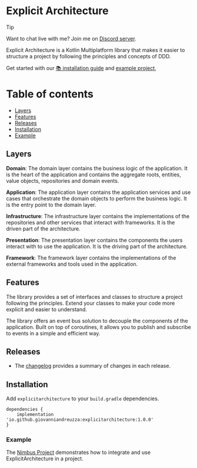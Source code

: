 # Explicit Architecture

> [!TIP]
> Want to chat live with me? Join me on [Discord server](https://discord.gg/EBXRXPRD).

Explicit Architecture is a Kotlin Multiplatform library that makes it easier to structure a
project by following the principles and concepts of DDD.

Get started with
our [📚 installation guide](#installation)
and [example project](#example),

Table of contents
=================

<!--ts-->

* [Layers](#layers)
* [Features](#features)
* [Releases](#releases)
* [Installation](#installation)
* [Example](#example)

<!--te-->

## Layers

**Domain**: The domain layer contains the business logic of the application. It is the heart of the
application and contains the aggregate roots, entities, value objects, repositories and domain
events.

**Application**: The application layer contains the application services and use cases that
orchestrate the domain objects to perform the business logic. It is the entry point to the domain
layer.

**Infrastructure**: The infrastructure layer contains the implementations of the repositories and
other services that interact with frameworks. It is the driven part of the architecture.

**Presentation**: The presentation layer contains the components the users interact with to use the
application. It is the driving part of the architecture.

**Framework**: The framework layer contains the implementations of the external frameworks and tools
used in the application.

## Features

The library provides a set of interfaces and classes to structure a project following the
principles.
Extend your classes to make your code more explicit and easier to understand.

The library offers an event bus solution to decouple the components of the application. Built on top
of coroutines, it allows you to publish and subscribe to events in a simple and efficient way.

## Releases

* The [changelog](CHANGELOG.md) provides a summary of changes in each release.

## Installation

Add `explicitarchitecture` to your `build.gradle` dependencies.

```
dependencies {
    implementation 'io.github.giovanniandreuzza:explicitarchitecture:1.0.0'
}
```

### Example

The [Nimbus Project](https://github.com/giovanniandreuzza/nimbus) demonstrates how to integrate and
use ExplicitArchitecture in a project.